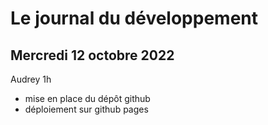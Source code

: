 # Le journal du développement

## Mercredi 12 octobre 2022
Audrey 1h
- mise en place du dépôt github
- déploiement sur github pages